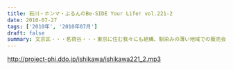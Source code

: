 ```yaml
---
title: 石川・ホンマ・ぶるんのBe-SIDE Your Life! vol.221-2
date: 2010-07-27
tags: ['2010年', '2010年07月']
draft: false
summary: 文京区・・・茗荷谷・・・東京に住む我々にも結構、馴染みの薄い地域での販売会スタート！来てね～～～いや、メンバーがたどり着けるのか！？NAMAE
---
```


http://project-phi.ddo.jp/ishikawa/ishikawa221_2.mp3
